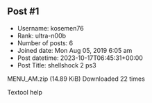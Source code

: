 ## Post #1
- Username: kosemen76
- Rank: ultra-n00b
- Number of posts: 6
- Joined date: Mon Aug 05, 2019 6:05 am
- Post datetime: 2023-10-17T06:45:31+00:00
- Post Title: shellshock 2 ps3

MENU_AM.zip
(14.89 KiB) Downloaded 22 times


Textool help
